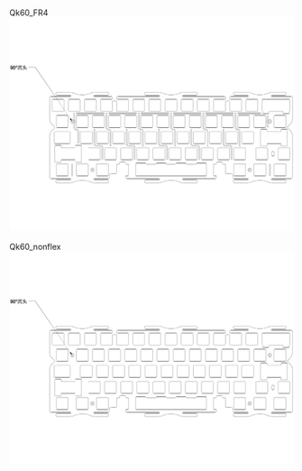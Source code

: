 <br/>Qk60_FR4<br/>![image](./Qk60_FR4.png)<br/>
<br/>Qk60_nonflex<br/>![image](./Qk60_nonflex.png)<br/>
